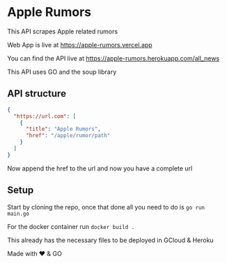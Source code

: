 # Apple Rumors
This API scrapes Apple related rumors

Web App is live at https://apple-rumors.vercel.app

You can find the API live at https://apple-rumors.herokuapp.com/all_news

This API uses GO and the soup library

## API structure

```json
{
  "https://url.com": [
    {
      "title": "Apple Rumors",
      "href": "/apple/rumor/path"
    }
  ]
}
```
Now append the href to the url and now you have a complete url

## Setup
Start by cloning the repo, once that done all you need to do is `go run main.go`

For the docker container run `docker build .`

This already has the necessary files to be deployed in GCloud & Heroku

Made with ❤️ & GO
